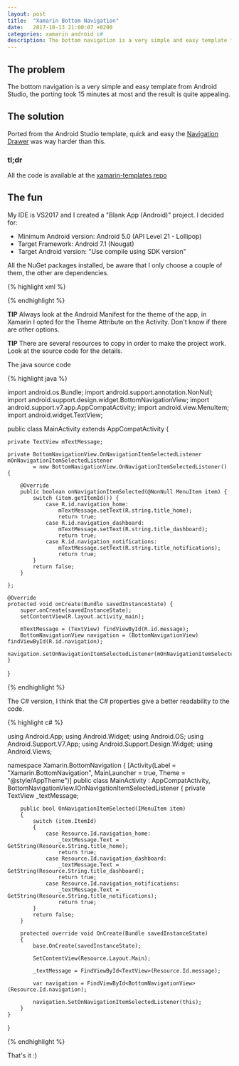 ```yaml
---
layout: post
title:  "Xamarin Bottom Navigation"
date:   2017-10-13 21:00:07 +0200
categories: xamarin android c#
description: The bottom navigation is a very simple and easy template from Android Studio
---
```


## The problem

The bottom navigation is a very simple and easy template from Android Studio, the porting took 15 minutes at most and the result is quite appealing.

## The solution

Ported from the Android Studio template, quick and easy the [Navigation Drawer](/xamarin/android/c%23/2017/10/07/xamarin-navigation-drawer.html "Navigation Drawer porting from Android Studio") was way harder than this.

### tl;dr

All the code is available at the [xamarin-templates repo](https://github.com/davidelettieri/xamarin-templates "Xamarin templates repo")

## The fun

My IDE is VS2017 and I created a "Blank App (Android)" project. I decided for:
* Minimum Android version: Android 5.0 (API Level 21 - Lollipop)
* Target Framework: Android 7.1 (Nougat)
* Target Android version: "Use compile using SDK version"

All the NuGet packages installed, be aware that I only choose a couple of them, the other are dependencies.

{% highlight xml %}

<packages>
  <package id="Xamarin.Android.Support.Animated.Vector.Drawable" version="25.4.0.2" targetFramework="monoandroid71" />
  <package id="Xamarin.Android.Support.Annotations" version="25.4.0.2" targetFramework="monoandroid71" />
  <package id="Xamarin.Android.Support.Compat" version="25.4.0.2" targetFramework="monoandroid71" />
  <package id="Xamarin.Android.Support.Core.UI" version="25.4.0.2" targetFramework="monoandroid71" />
  <package id="Xamarin.Android.Support.Core.Utils" version="25.4.0.2" targetFramework="monoandroid71" />
  <package id="Xamarin.Android.Support.Design" version="25.4.0.2" targetFramework="monoandroid71" />
  <package id="Xamarin.Android.Support.Fragment" version="25.4.0.2" targetFramework="monoandroid71" />
  <package id="Xamarin.Android.Support.Media.Compat" version="25.4.0.2" targetFramework="monoandroid71" />
  <package id="Xamarin.Android.Support.Transition" version="25.4.0.2" targetFramework="monoandroid71" />
  <package id="Xamarin.Android.Support.v7.AppCompat" version="25.4.0.2" targetFramework="monoandroid71" />
  <package id="Xamarin.Android.Support.v7.RecyclerView" version="25.4.0.2" targetFramework="monoandroid71" />
  <package id="Xamarin.Android.Support.Vector.Drawable" version="25.4.0.2" targetFramework="monoandroid71" />
</packages>

{% endhighlight %}

**TIP** Always look at the Android Manifest for the theme of the app, in Xamarin I opted for the Theme Attribute on the Activity. Don't know if there are other options.

**TIP** There are several resources to copy in order to make the project work. Look at the source code for the details.

The java source code

{% highlight java %}

import android.os.Bundle;
import android.support.annotation.NonNull;
import android.support.design.widget.BottomNavigationView;
import android.support.v7.app.AppCompatActivity;
import android.view.MenuItem;
import android.widget.TextView;

public class MainActivity extends AppCompatActivity {

    private TextView mTextMessage;

    private BottomNavigationView.OnNavigationItemSelectedListener mOnNavigationItemSelectedListener
            = new BottomNavigationView.OnNavigationItemSelectedListener() {

        @Override
        public boolean onNavigationItemSelected(@NonNull MenuItem item) {
            switch (item.getItemId()) {
                case R.id.navigation_home:
                    mTextMessage.setText(R.string.title_home);
                    return true;
                case R.id.navigation_dashboard:
                    mTextMessage.setText(R.string.title_dashboard);
                    return true;
                case R.id.navigation_notifications:
                    mTextMessage.setText(R.string.title_notifications);
                    return true;
            }
            return false;
        }

    };

    @Override
    protected void onCreate(Bundle savedInstanceState) {
        super.onCreate(savedInstanceState);
        setContentView(R.layout.activity_main);

        mTextMessage = (TextView) findViewById(R.id.message);
        BottomNavigationView navigation = (BottomNavigationView) findViewById(R.id.navigation);
        navigation.setOnNavigationItemSelectedListener(mOnNavigationItemSelectedListener);
    }

}

{% endhighlight %}

The C# version, I think that the C# properties give a better readability to the code.

{% highlight c# %}

using Android.App;
using Android.Widget;
using Android.OS;
using Android.Support.V7.App;
using Android.Support.Design.Widget;
using Android.Views;

namespace Xamarin.BottomNavigation
{
    [Activity(Label = "Xamarin.BottomNavigation", MainLauncher = true, Theme = "@style/AppTheme")]
    public class MainActivity : AppCompatActivity, BottomNavigationView.IOnNavigationItemSelectedListener
    {
        private TextView _textMessage;

        public bool OnNavigationItemSelected(IMenuItem item)
        {
            switch (item.ItemId)
            {
                case Resource.Id.navigation_home:
                    _textMessage.Text = GetString(Resource.String.title_home);
                    return true;
                case Resource.Id.navigation_dashboard:
                    _textMessage.Text = GetString(Resource.String.title_dashboard);
                    return true;
                case Resource.Id.navigation_notifications:
                    _textMessage.Text = GetString(Resource.String.title_notifications);
                    return true;
            }
            return false;
        }

        protected override void OnCreate(Bundle savedInstanceState)
        {
            base.OnCreate(savedInstanceState);

            SetContentView(Resource.Layout.Main);

            _textMessage = FindViewById<TextView>(Resource.Id.message);

            var navigation = FindViewById<BottomNavigationView>(Resource.Id.navigation);

            navigation.SetOnNavigationItemSelectedListener(this);
        }
    }
}

{% endhighlight %}

That's it :)